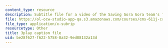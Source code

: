 ```yaml
---
content_type: resource
description: Subtitle file for a video of the Saving Gora Gora team's final presentation.
file: https://ol-ocw-studio-app-qa.s3.amazonaws.com/courses/cms-611j-creating-video-games-fall-2014/be28f627f62257588a329ed88132a13d_sKolTx6sxUo.vtt
file_type: application/x-subrip
resourcetype: Other
title: 3play caption file
uid: be28f627-f622-5758-8a32-9ed88132a13d
---
```

